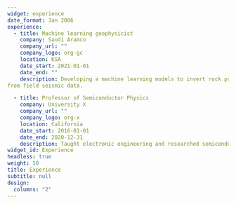 ```yaml
---
widget: experience
date_format: Jan 2006
experience:
  - title: Machine learning geophysicist 
    company: Saudi Aramco
    company_url: ""
    company_logo: org-gc
    location: KSA
    date_start: 2021-01-01
    date_end: ""
    description: Developing a machine learning models to invert rock properties, specifically acoustic impedance, Vp/Vs and density
from field seismic data.

  - title: Professor of Semiconductor Physics
    company: University X
    company_url: ""
    company_logo: org-x
    location: California
    date_start: 2016-01-01
    date_end: 2020-12-31
    description: Taught electronic engineering and researched semiconductor physics.
widget_id: Experience
headless: true
weight: 50
title: Experience
subtitle: null
design:
  columns: "2"
---
```


<!-- ---
widget: experience
date_format: Jan 2006
experience:
  - title: Machine learning geophysicist 
    company: Saudi Aramco
    company_url: ""
    company_logo: org-gc
    location: Saudi Arabia
    date_start: 2021-06-20
    date_end: ""
    description: Developing a machine learning models to invert rock properties, specifically acoustic impedance, Vp/Vs and density
from field seismic data.
  - title: Teaching Assistant
    company: KAUST
    company_url: ""
    company_logo: org-x
    location: Saudi Arabia
    date_start: 2020-08-30
    date_end: 2020-12-10
    description:  Assist in teaching a seismic imaging course. 
widget_id: Experience
headless: true
weight: 50
title: Experience
subtitle: null
design:
  columns: "2"
--- -->

